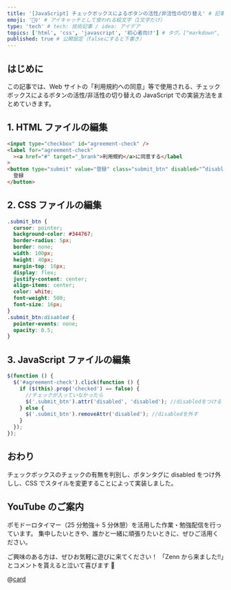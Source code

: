 ```yaml
---
title: '[JavaScript] チェックボックスによるボタンの活性/非活性の切り替え' # 記事のタイトル
emoji: '🙆‍♀️' # アイキャッチとして使われる絵文字（1文字だけ）
type: 'tech' # tech: 技術記事 / idea: アイデア
topics: ['html', 'css', 'javascript', '初心者向け'] # タグ。["markdown", "rust", "aws"]のように指定する
published: true # 公開設定（falseにすると下書き）
---
```


## はじめに

この記事では、Web サイトの「利用規約への同意」等で使用される、チェックボックスによるボタンの活性/非活性の切り替えの JavaScript での実装方法をまとめていきます。

## 1. HTML ファイルの編集

```html
<input type="checkbox" id="agreement-check" />
<label for="agreement-check"
  ><a href="#" target="_brank">利用規約</a>に同意する</label
>
<button type="submit" value="登録" class="submit_btn" disabled="”disabled”">
  登録
</button>
```

## 2. CSS ファイルの編集

```css
.submit_btn {
  cursor: pointer;
  background-color: #344767;
  border-radius: 5px;
  border: none;
  width: 100px;
  height: 40px;
  margin-top: 16px;
  display: flex;
  justify-content: center;
  align-items: center;
  color: white;
  font-weight: 500;
  font-size: 16px;
}
.submit_btn:disabled {
  pointer-events: none;
  opacity: 0.5;
}
```

## 3. JavaScript ファイルの編集

```js
$(function () {
  $('#agreement-check').click(function () {
    if ($(this).prop('checked') == false) {
      //チェックが入っていなかったら
      $('.submit_btn').attr('disabled', 'disabled'); //disabledをつける
    } else {
      $('.submit_btn').removeAttr('disabled'); //disabledを外す
    }
  });
});
```

## おわり

チェックボックスのチェックの有無を判別し、ボタンタグに disabled をつけ外しし、CSS でスタイルを変更することによって実装しました。

## YouTube のご案内

ポモドーロタイマー（25 分勉強＋ 5 分休憩）を活用した作業・勉強配信を行っています。
集中したいときや、誰かと一緒に頑張りたいときに、ぜひご活用ください。

ご興味のある方は、ぜひお気軽に遊びに来てください！
「Zenn から来ました!!」とコメントを貰えると泣いて喜びます 🤣

@[card](https://www.youtube.com/@aew2sbee)
